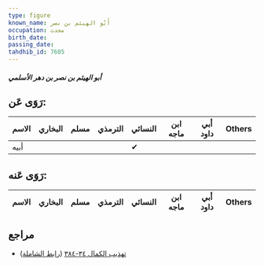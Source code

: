 ```yaml
---
type: figure
known_name: أَبُو الهيثم بن نصر
occupation: محدث
birth_date:
passing_date:
tahdhib_id: 7685
---
```

##### أبو الهيثم بن نصر بن دهر الأسلمي

## رَوَى عَن:
| الاسم | البخاري | مسلم | الترمذي | النسائي | ابن ماجه | أبي داود | Others |
| ----- | ------- | ---- | ------- | ------- | -------- | -------- | ------ |
| أبيه  |         |      |         | ✔       |          |          |        |
## رَوَى عَنه:
| الاسم | البخاري | مسلم | الترمذي | النسائي | ابن ماجه | أبي داود | Others |
| ----- | ------- | ---- | ------- | ------- | -------- | -------- | ------ |
## مراجع
- [تهذيب الكمال ٣٤-٣٨٤](obsidian://open?vault=Tahdhib-al-Kamal&file=Figures/٧٦٨٥-أبو%20الهيثم%20بن%20نصر%20بن%20دهر%20الأسلمي) ([رابط الشاملة](https://shamela.ws/book/3722/18501))